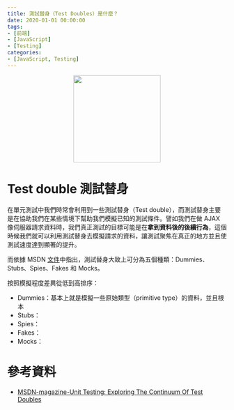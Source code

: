 ```yaml
---
title: 測試替身（Test Doubles）是什麼？
date: 2020-01-01 00:00:00
tags:
- [前端]
- [JavaScript]
- [Testing]
categories: 
- [JavaScript, Testing]
---
```


<div style="display:flex;justify-content:center;">
  <img style="object-fit:cover;" src='' width='200px' height='200px' />
</div>

# Test double 測試替身
在單元測試中我們時常會利用到一些測試替身（Test double），而測試替身主要是在協助我們在某些情境下幫助我們模擬已知的測試條件。譬如我們在做 AJAX 像伺服器請求資料時，我們真正測試的目標可能是在**拿到資料後的後續行為**，這個時候我們就可以利用測試替身去模擬請求的資料，讓測試聚焦在真正的地方並且使測試速度達到顯著的提升。

而依據 MSDN [文件](https://docs.microsoft.com/zh-tw/archive/msdn-magazine/2007/september/unit-testing-exploring-the-continuum-of-test-doubles)中指出，測試替身大致上可分為五個種類：Dummies、Stubs、Spies、Fakes 和 Mocks。

按照模擬程度差異從低到高排序：
- Dummies：基本上就是模擬一些原始類型（primitive type）的資料，並且根本 
- Stubs：
- Spies：
- Fakes：
- Mocks：
 


# 參考資料

 - [MSDN-magazine-Unit Testing: Exploring The Continuum Of Test Doubles](https://docs.microsoft.com/zh-tw/archive/msdn-magazine/2007/september/unit-testing-exploring-the-continuum-of-test-doubles)